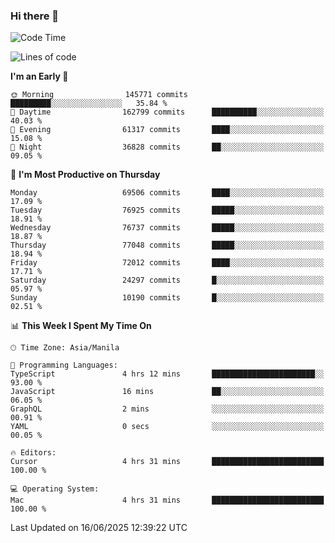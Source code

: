 ### Hi there 👋

<!--START_SECTION:waka-->
![Code Time](http://img.shields.io/badge/Code%20Time-6%2C064%20hrs%2046%20mins-blue)

![Lines of code](https://img.shields.io/badge/From%20Hello%20World%20I%27ve%20Written-140.1%20million%20lines%20of%20code-blue)

**I'm an Early 🐤** 

```text
🌞 Morning                145771 commits      █████████░░░░░░░░░░░░░░░░   35.84 % 
🌆 Daytime                162799 commits      ██████████░░░░░░░░░░░░░░░   40.03 % 
🌃 Evening                61317 commits       ████░░░░░░░░░░░░░░░░░░░░░   15.08 % 
🌙 Night                  36828 commits       ██░░░░░░░░░░░░░░░░░░░░░░░   09.05 % 
```
📅 **I'm Most Productive on Thursday** 

```text
Monday                   69506 commits       ████░░░░░░░░░░░░░░░░░░░░░   17.09 % 
Tuesday                  76925 commits       █████░░░░░░░░░░░░░░░░░░░░   18.91 % 
Wednesday                76737 commits       █████░░░░░░░░░░░░░░░░░░░░   18.87 % 
Thursday                 77048 commits       █████░░░░░░░░░░░░░░░░░░░░   18.94 % 
Friday                   72012 commits       ████░░░░░░░░░░░░░░░░░░░░░   17.71 % 
Saturday                 24297 commits       █░░░░░░░░░░░░░░░░░░░░░░░░   05.97 % 
Sunday                   10190 commits       █░░░░░░░░░░░░░░░░░░░░░░░░   02.51 % 
```


📊 **This Week I Spent My Time On** 

```text
🕑︎ Time Zone: Asia/Manila

💬 Programming Languages: 
TypeScript               4 hrs 12 mins       ███████████████████████░░   93.00 % 
JavaScript               16 mins             ██░░░░░░░░░░░░░░░░░░░░░░░   06.05 % 
GraphQL                  2 mins              ░░░░░░░░░░░░░░░░░░░░░░░░░   00.91 % 
YAML                     0 secs              ░░░░░░░░░░░░░░░░░░░░░░░░░   00.05 % 

🔥 Editors: 
Cursor                   4 hrs 31 mins       █████████████████████████   100.00 % 

💻 Operating System: 
Mac                      4 hrs 31 mins       █████████████████████████   100.00 % 
```


 Last Updated on 16/06/2025 12:39:22 UTC
<!--END_SECTION:waka-->


<!--
**rad182/rad182** is a ✨ _special_ ✨ repository because its `README.md` (this file) appears on your GitHub profile.

Here are some ideas to get you started:

- 🔭 I’m currently working on ...
- 🌱 I’m currently learning ...
- 👯 I’m looking to collaborate on ...
- 🤔 I’m looking for help with ...
- 💬 Ask me about ...
- 📫 How to reach me: ...
- 😄 Pronouns: ...
- ⚡ Fun fact: ...
-->
